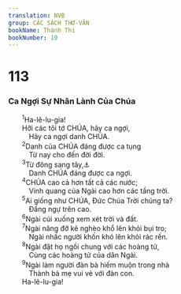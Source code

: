 ```yaml
---
translation: NVB
group: CÁC SÁCH THƠ-VĂN
bookName: Thánh Thi 
bookNumber: 19
---
```


<div class="title"><h1>113</h1><h3>Ca Ngợi Sự Nhân Lành Của Chúa </h3></div>
<span class="verse thi_113_1">  <sup>1</sup>Ha-lê-lu-gia! <br/>  Hỡi các tôi tớ CHÚA, hãy ca ngợi, <br/>   Hãy ca ngợi danh CHÚA. <br/></span>
<span class="verse thi_113_2">  <sup>2</sup>Danh của CHÚA đáng được ca tụng <br/>   Từ nay cho đến đời đời. <br/></span>
<span class="verse thi_113_3">  <sup>3</sup>Từ đông sang tây,<a data-toggle="tooltip" data-placement="bottom" title="Ctd: từ lúc mặt trời mọc đến lúc mặt trời lặn">⚓</a><br/>   Danh CHÚA đáng được ca ngợi. <br/></span>
<span class="verse thi_113_4">  <sup>4</sup>CHÚA cao cả hơn tất cả các nước; <br/>   Vinh quang của Ngài cao hơn các tầng trời. <br/></span>
<span class="verse thi_113_5">  <sup>5</sup>Ai giống như CHÚA, Đức Chúa Trời chúng ta? <br/>   Đấng ngự trên cao. <br/></span>
<span class="verse thi_113_6">  <sup>6</sup>Ngài cúi xuống xem xét trời và đất. <br/></span>
<span class="verse thi_113_7">  <sup>7</sup>Ngài nâng đỡ kẻ nghèo khổ lên khỏi bụi tro; <br/>   Ngài nhấc người khốn khó lên khỏi rác rến. <br/></span>
<span class="verse thi_113_8">  <sup>8</sup>Ngài đặt họ ngồi chung với các hoàng tử, <br/>   Cùng các hoàng tử của dân Ngài. <br/></span>
<span class="verse thi_113_9">  <sup>9</sup>Ngài làm người đàn bà hiếm muộn trong nhà <br/>   Thành bà mẹ vui vẻ với đàn con. <br/>  Ha-lê-lu-gia! <br/></span>
